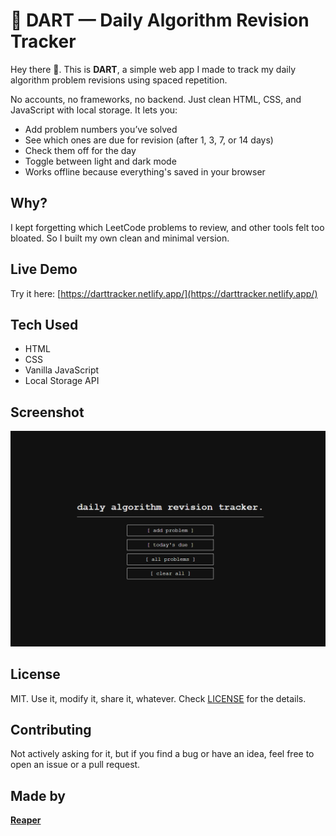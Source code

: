# 🎯 DART — Daily Algorithm Revision Tracker

Hey there 👋. This is **DART**, a simple web app I made to track my daily algorithm problem revisions using spaced repetition.

No accounts, no frameworks, no backend. Just clean HTML, CSS, and JavaScript with local storage. It lets you:

- Add problem numbers you’ve solved
- See which ones are due for revision (after 1, 3, 7, or 14 days)
- Check them off for the day
- Toggle between light and dark mode
- Works offline because everything's saved in your browser

## Why?

I kept forgetting which LeetCode problems to review, and other tools felt too bloated. So I built my own clean and minimal version.

## Live Demo

Try it here: [https://darttracker.netlify.app/](https://darttracker.netlify.app/)

## Tech Used

- HTML
- CSS
- Vanilla JavaScript
- Local Storage API

## Screenshot

![screenshot](screenshot.png)

## License

MIT. Use it, modify it, share it, whatever. Check [LICENSE](LICENSE) for the details.

## Contributing

Not actively asking for it, but if you find a bug or have an idea, feel free to open an issue or a pull request.

## Made by

**[Reaper](https://github.com/reaperggs)**

